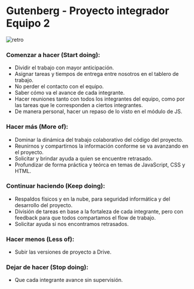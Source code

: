 # Gutenberg - Proyecto integrador Equipo 2

![retro](https://user-images.githubusercontent.com/74206062/155082256-feba24da-8573-445a-ac31-37566b591535.png)


### Comenzar a hacer (Start doing): 

* Dividir el trabajo con mayor anticipación.
* Asignar tareas y tiempos de entrega entre nosotros en el tablero de trabajo.
* No perder el contacto con el equipo. 
* Saber cómo va el avance de cada integrante.
* Hacer reuniones tanto con todos los integrantes del equipo, como por las tareas que le corresponden a ciertos integrantes.
*  De manera personal, hacer un repaso de lo visto en el módulo de JS.

### Hacer más (More of): 

* Dominar la dinámica del trabajo colaborativo del código del proyecto.
* Reunirnos y compartirnos la información conforme se va avanzando en el proyecto.
* Solicitar y brindar ayuda a quien se encuentre retrasado.
* Profundizar de forma práctica y teórca en temas de JavaScript, CSS y HTML.

### Continuar haciendo (Keep doing): 

* Respaldos físicos y en la nube, para seguridad informática y del desarrollo del proyecto.
* División de tareas en base a la fortaleza de cada integrante, pero con feedback para que todos compartamos el flow de trabajo.
* Solicitar ayuda si nos encontramos retrasados.

### Hacer menos (Less of): 

* Subir las versiones de proyecto a Drive.

### Dejar de hacer (Stop doing): 

* Que cada integrante avance sin supervisión.

